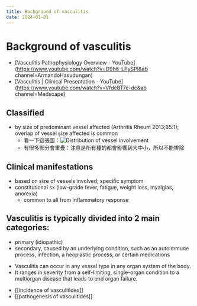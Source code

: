 ```yaml
---
title: Background of vasculitis
date: 2024-01-01
---
```

# Background of vasculitis
* [Vasculitis Pathophysiology Overview - YouTube](https://www.youtube.com/watch?v=D9h6-LPySPI&ab channel=ArmandoHasudungan)
* [Vasculitis | Clinical Presentation - YouTube](https://www.youtube.com/watch?v=VfdeBT7e-dc&ab channel=Medscape)
## Classified 
* by size of predominant vessel affected (Arthritis Rheum 2013;65:1); overlap of vessel size affected is common
	* 看一下這張圖：![Distribution of vessel involvement](https://i.imgur.com/dzJB1GR.png)
	* 有很多部分會重疊：注意是所有種的都會影響到大中小，所以不能排除
	 
## Clinical manifestations 
* based on size of vessels involved; specific symptom
* constitutional sx (low-grade fever, fatigue, weight loss, myalgias, anorexia) 
	* common to all from inflammatory response

## Vasculitis is typically divided into 2 main categories:
* primary (idiopathic)
* secondary, caused by an underlying condition, such as an autoimmune process, infection, a neoplastic process, or certain medications

- Vasculitis can occur in any vessel type in any organ system of the body.
- It ranges in severity from a self-limiting, single-organ condition to a multiorgan disease that leads to end organ failure.

* [[incidence of vasculitides]] 
* [[pathogenesis of vasculitides]] 
